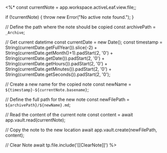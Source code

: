<%*
const currentNote = app.workspace.activeLeaf.view.file;;

if (!currentNote) {
    throw new Error("No active note found.");
}

// Define the path where the note should be copied
const archivePath = `_Archive`;

// Get current datetime
const currentDate = new Date();
const timestamp = String(currentDate.getFullYear()).slice(-2) +
                  String(currentDate.getMonth()+1).padStart(2, '0') +
                  String(currentDate.getDate()).padStart(2, '0') +
                  String(currentDate.getHours()).padStart(2, '0') +
                  String(currentDate.getMinutes()).padStart(2, '0') +
                  String(currentDate.getSeconds()).padStart(2, '0');

// Create a new name for the copied note
const newName = `${timestamp}-${currentNote.basename}`;

// Define the full path for the new note
const newFilePath = `${archivePath}/${newName}.md`;

// Read the content of the current note
const content = await app.vault.read(currentNote);

// Copy the note to the new location
await app.vault.create(newFilePath, content);

// Clear Note
await tp.file.include('[[ClearNote]]')
%>